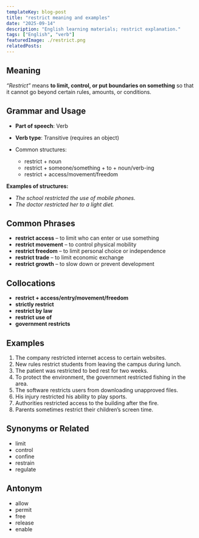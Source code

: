 ```yaml
---
templateKey: blog-post
title: "restrict meaning and examples"
date: "2025-09-14"
description: "English learning materials; restrict explanation."
tags: ["English", "verb"]
featuredImage: ./restrict.png
relatedPosts:
---
```


## Meaning

_“Restrict”_ means **to limit, control, or put boundaries on something** so that it cannot go beyond certain rules, amounts, or conditions.

## Grammar and Usage

- **Part of speech**: Verb
- **Verb type**: Transitive (requires an object)
- Common structures:

  - restrict + noun
  - restrict + someone/something + to + noun/verb-ing
  - restrict + access/movement/freedom

**Examples of structures:**

- _The school restricted the use of mobile phones._
- _The doctor restricted her to a light diet._

## Common Phrases

- **restrict access** – to limit who can enter or use something
- **restrict movement** – to control physical mobility
- **restrict freedom** – to limit personal choice or independence
- **restrict trade** – to limit economic exchange
- **restrict growth** – to slow down or prevent development

## Collocations

- **restrict + access/entry/movement/freedom**
- **strictly restrict**
- **restrict by law**
- **restrict use of**
- **government restricts**

## Examples

1. The company restricted internet access to certain websites.
2. New rules restrict students from leaving the campus during lunch.
3. The patient was restricted to bed rest for two weeks.
4. To protect the environment, the government restricted fishing in the area.
5. The software restricts users from downloading unapproved files.
6. His injury restricted his ability to play sports.
7. Authorities restricted access to the building after the fire.
8. Parents sometimes restrict their children’s screen time.

## Synonyms or Related

- limit
- control
- confine
- restrain
- regulate

## Antonym

- allow
- permit
- free
- release
- enable
